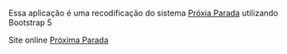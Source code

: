 Essa aplicação é uma recodificação do sistema [Próxia Parada](https://github.com/ifpi-picos/proxima-parada-front-end) utilizando Bootstrap 5


Site online
[Próxima Parada](proximaparadaalternativo.web.app)

